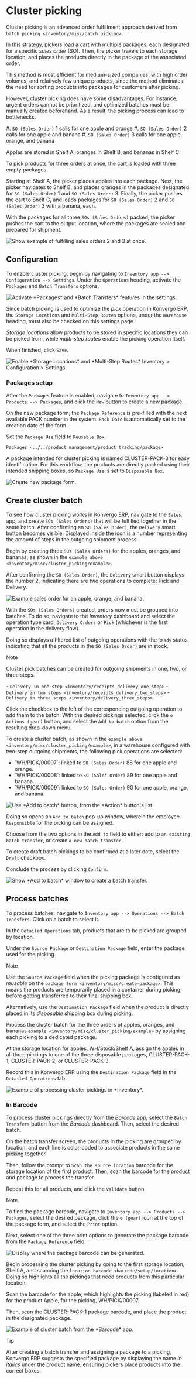 # Cluster picking

<div id="inventory/misc/cluster_picking">

Cluster picking is an advanced order fulfillment approach derived from
`batch picking
<inventory/misc/batch_picking>`.

</div>

In this strategy, pickers load a cart with multiple packages, each
designated for a specific *sales order* (SO). Then, the picker travels
to each storage location, and places the products directly in the
package of the associated order.

This method is most efficient for medium-sized companies, with high
order volumes, and relatively few unique products, since the method
eliminates the need for sorting products into packages for customers
after picking.

However, cluster picking does have some disadvantages. For instance,
urgent orders cannot be prioritized, and optimized batches must be
manually created beforehand. As a result, the picking process can lead
to bottlenecks.

<div id="inventory/misc/cluster_picking/example">

<div class="example">

#\. `SO (Sales Order)` 1 calls for one apple and orange \#.
`SO (Sales Order)` 2 calls for one apple and banana \#.
`SO (Sales Order)` 3 calls for one apple, orange, and banana

Apples are stored in Shelf A, oranges in Shelf B, and bananas in Shelf
C.

To pick products for three orders at once, the cart is loaded with three
empty packages.

Starting at Shelf A, the picker places apples into each package. Next,
the picker navigates to Shelf B, and places oranges in the packages
designated for `SO (Sales Order)` 1 and `SO (Sales Order)` 3. Finally,
the picker pushes the cart to Shelf C, and loads packages for
`SO (Sales Order)` 2 and `SO (Sales Order)` 3 with a banana, each.

With the packages for all three `SOs (Sales Orders)` packed, the picker
pushes the cart to the output location, where the packages are sealed
and prepared for shipment.

<img src="cluster_picking/cluster-example.png" class="align-center"
alt="Show example of fulfilling sales orders 2 and 3 at once." />

</div>

</div>

## Configuration

To enable cluster picking, begin by navigating to
`Inventory app --> Configuration
--> Settings`. Under the `Operations` heading, activate the `Packages`
and `Batch Transfers` options.

<img src="cluster_picking/configs.png" class="align-center"
alt="Activate *Packages* and *Batch Transfers* features in the settings." />

Since batch picking is used to optimize the *pick* operation in Konvergo ERP,
the `Storage
Locations` and `Multi-Step Routes` options, under the `Warehouse`
heading, must also be checked on this settings page.

*Storage locations* allow products to be stored in specific locations
they can be picked from, while *multi-step routes* enable the picking
operation itself.

When finished, click `Save`.

<img src="cluster_picking/locations-routes-checkbox.png"
class="align-center"
alt="Enable *Storage Locations* and *Multi-Step Routes* Inventory &gt; Configuration &gt; Settings." />

### Packages setup

After the `Packages` feature is enabled, navigate to `Inventory app -->
Products --> Packages`, and click the `New` button to create a new
package.

On the new package form, the `Package Reference` is pre-filled with the
next available <span class="title-ref">PACK</span> number in the system.
`Pack Date` is automatically set to the creation date of the form.

Set the `Package Use` field to `Reusable Box`.

<div class="seealso">

`Packages <../../product_management/product_tracking/package>`

</div>

<div class="example">

A package intended for cluster picking is named
<span class="title-ref">CLUSTER-PACK-3</span> for easy identification.
For this workflow, the products are directly packed using their intended
shipping boxes, so `Package Use` is set to `Disposable Box`.

<img src="cluster_picking/cluster-package.png" class="align-center"
alt="Create new package form." />

</div>

## Create cluster batch

To see how cluster picking works in Konvergo ERP, navigate to the `Sales` app,
and create `SOs (Sales Orders)` that will be fulfilled together in the
same batch. After confirming an `SO (Sales Order)`, the `Delivery` smart
button becomes visible. Displayed inside the icon is a number
representing the amount of steps in the outgoing shipment process.

<div class="example">

Begin by creating three `SOs (Sales Orders)` for the apples, oranges,
and bananas, as shown in the `example
above <inventory/misc/cluster_picking/example>`.

After confirming the `SO (Sales Order)`, the `Delivery` smart button
displays the number <span class="title-ref">2</span>, indicating there
are two operations to complete: <span class="title-ref">Pick</span> and
<span class="title-ref">Delivery</span>.

<img src="cluster_picking/create-sales-order.png" class="align-center"
alt="Example sales order for an apple, orange, and banana." />

</div>

With the `SOs (Sales Orders)` created, orders now must be grouped into
batches. To do so, navigate to the *Inventory* dashboard and select the
operation type card, `Delivery Orders` or `Pick` (whichever is the first
operation in the delivery flow).

Doing so displays a filtered list of outgoing operations with the
`Ready` status, indicating that all the products in the
`SO (Sales Order)` are in stock.

> [!NOTE]
> Cluster pick batches can be created for outgoing shipments in one,
> two, or three steps.

<div class="seealso">

\- `Delivery in one step <inventory/receipts_delivery_one_step>` -
`Delivery in two steps <inventory/receipts_delivery_two_steps>` -
`Delivery in three steps <inventory/delivery_three_steps>`

</div>

Click the checkbox to the left of the corresponding outgoing operation
to add them to the batch. With the desired pickings selected, click the
`⚙️ Actions (gear)` button, and select the `Add to batch` option from
the resulting drop-down menu.

<div class="example">

To create a cluster batch, as shown in the `example above
<inventory/misc/cluster_picking/example>`, in a warehouse configured
with two-step outgoing shipments, the following pick operations are
selected:

- \`WH/PICK/00007\`: linked to `SO (Sales Order)` 88 for one apple and
  orange.
- \`WH/PICK/00008\`: linked to `SO (Sales Order)` 89 for one apple and
  banana.
- \`WH/PICK/00009\`: linked to `SO (Sales Order)` 90 for one apple,
  orange, and banana.

<img src="cluster_picking/select-picks.png" class="align-center"
alt="Use *Add to batch* button, from the *Action* button&#39;s list." />

</div>

Doing so opens an `Add to batch` pop-up window, wherein the employee
`Responsible` for the picking can be assigned.

Choose from the two options in the `Add to` field to either: add to
`an existing
batch transfer`, or create `a new batch transfer`.

To create draft batch pickings to be confirmed at a later date, select
the `Draft` checkbox.

Conclude the process by clicking `Confirm`.

<img src="cluster_picking/add-to-batch-window.png" class="align-center"
alt="Show *Add to batch* window to create a batch transfer." />

## Process batches

To process batches, navigate to
`Inventory app --> Operations --> Batch Transfers`. Click on a batch to
select it.

In the `Detailed Operations` tab, products that are to be picked are
grouped by location.

Under the `Source Package` or `Destination Package` field, enter the
package used for the picking.

> [!NOTE]
> Use the `Source Package` field when the picking package is configured
> as *reusable* on the `package form <inventory/misc/create-package>`.
> This means the products are temporarily placed in a container during
> picking, before getting transferred to their final shipping box.
>
> Alternatively, use the `Destination Package` field when the product is
> directly placed in its *disposable* shipping box during picking.

<div class="example">

Process the cluster batch for the three orders of apples, oranges, and
bananas `example
<inventory/misc/cluster_picking/example>` by assigning each picking to a
dedicated package.

At the storage location for apples,
<span class="title-ref">WH/Stock/Shelf A</span>, assign the apples in
all three pickings to one of the three disposable packages,
<span class="title-ref">CLUSTER-PACK-1</span>,
<span class="title-ref">CLUSTER-PACK-2</span>, or
<span class="title-ref">CLUSTER-PACK-3</span>.

Record this in Konvergo ERP using the `Destination Package` field in the
`Detailed
Operations` tab.

<img src="cluster_picking/cluster-batch-example.png"
class="align-center"
alt="Example of processing cluster pickings in *Inventory*." />

</div>

### In Barcode

To process cluster pickings directly from the *Barcode* app, select the
`Batch Transfers` button from the *Barcode* dashboard. Then, select the
desired batch.

On the batch transfer screen, the products in the picking are grouped by
location, and each line is color-coded to associate products in the same
picking together.

Then, follow the prompt to `Scan the source location` barcode for the
storage location of the first product. Then, scan the barcode for the
product and package to process the transfer.

Repeat this for all products, and click the `Validate` button.

> [!NOTE]
> To find the package barcode, navigate to
> `Inventory app --> Products -->
> Packages`, select the desired package, click the `⚙️ (gear)` icon at
> the top of the package form, and select the `Print` option.
>
> Next, select one of the three print options to generate the package
> barcode from the `Package Reference` field.
>
> <img src="cluster_picking/find-package-barcode.png" class="align-center"
> alt="Display where the package barcode can be generated." />

<div class="example">

Begin processing the cluster picking by going to the first storage
location, <span class="title-ref">Shelf A</span>, and scanning the
`location barcode <barcode/setup/location>`. Doing so highlights all the
pickings that need products from this particular location.

Scan the barcode for the apple, which highlights the picking (labeled in
red) for the product <span class="title-ref">Apple</span>, for the
picking, <span class="title-ref">WH/PICK/00007</span>.

Then, scan the <span class="title-ref">CLUSTER-PACK-1</span> package
barcode, and place the product in the designated package.

<img src="cluster_picking/batch-barcode.png" class="align-center"
alt="Example of cluster batch from the *Barcode* app." />

</div>

> [!TIP]
> After creating a batch transfer and assigning a package to a picking,
> Konvergo ERP suggests the specified package by displaying the name *in
> italics* under the product name, ensuring pickers place products into
> the correct boxes.
